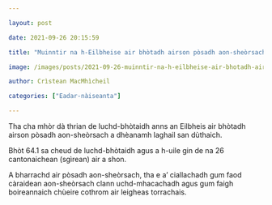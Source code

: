 ```yaml
---

layout: post

date: 2021-09-26 20:15:59

title: "Muinntir na h-Eilbheise air bhòtadh airson pòsadh aon-sheòrsach"

image: /images/posts/2021-09-26-muinntir-na-h-eilbheise-air-bhotadh-airson-posadh-aon-sheorsach.webp

author: Crìstean MacMhìcheil

categories: ["Eadar-nàiseanta"]

---
```


Tha cha mhòr dà thrian de luchd-bhòtaidh anns an Eilbheis air bhòtadh airson pòsadh aon-sheòrsach a dhèanamh laghail san dùthaich.

Bhòt 64.1 sa cheud de luchd-bhòtaidh agus a h-uile gin de na 26 cantonaichean (sgìrean) air a shon.

A bharrachd air pòsadh aon-sheòrsach, tha e a’ ciallachadh gum faod càraidean aon-sheòrsach clann uchd-mhacachadh agus gum faigh boireannaich chùeire cothrom air leigheas torrachais.
